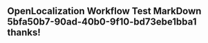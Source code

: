 <properties
ms.topic="hero-topic"
ms.test1="hero-topic"
ms.test2="test"/>

## OpenLocalization Workflow Test MarkDown 5bfa50b7-90ad-40b0-9f10-bd73ebe1bba1 thanks!
